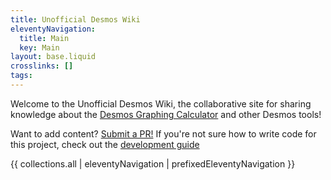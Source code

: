 ```yaml
---
title: Unofficial Desmos Wiki
eleventyNavigation:
  title: Main
  key: Main
layout: base.liquid
crosslinks: []
tags:
---
```


Welcome to the Unofficial Desmos Wiki, the collaborative site for sharing knowledge about the [Desmos Graphing Calculator](https://www.desmos.com/calculator) and other Desmos tools!

Want to add content? [Submit a PR!](https://github.com/radian628/unofficial-desmos-wiki) If you're not sure how to write code for this project, check out the [development guide](./meta/development/)

{{ collections.all | eleventyNavigation | prefixedEleventyNavigation }}
